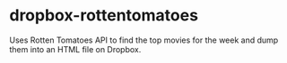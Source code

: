 dropbox-rottentomatoes
======================

Uses Rotten Tomatoes API to find the top movies for the week and dump them into an HTML file on Dropbox.